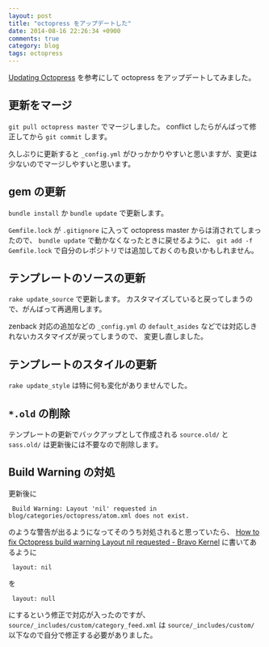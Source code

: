 ```yaml
---
layout: post
title: "octopress をアップデートした"
date: 2014-08-16 22:26:34 +0900
comments: true
category: blog
tags: octopress
---
```

[Updating Octopress](http://octopress.org/docs/updating/ "Updating Octopress") を参考にして octopress をアップデートしてみました。

<!--more-->

## 更新をマージ

`git pull octopress master` でマージしました。
conflict したらがんばって修正してから `git commit` します。

久しぶりに更新すると `_config.yml` がひっかかりやすいと思いますが、変更は少ないのでマージしやすいと思います。

## gem の更新

`bundle install` か `bundle update` で更新します。

`Gemfile.lock` が `.gitignore` に入って octopress master からは消されてしまったので、
`bundle update` で動かなくなったときに戻せるように、
`git add -f Gemfile.lock` で自分のレポジトリでは追加しておくのも良いかもしれません。

## テンプレートのソースの更新

`rake update_source` で更新します。
カスタマイズしていると戻ってしまうので、がんばって再適用します。

zenback 対応の追加などの `_config.yml` の `default_asides` などでは対応しきれないカスタマイズが戻ってしまうので、
変更し直しました。

## テンプレートのスタイルの更新

`rake update_style` は特に何も変化がありませんでした。

## `*.old` の削除

テンプレートの更新でバックアップとして作成される `source.old/` と `sass.old/` は更新後には不要なので削除します。

## Build Warning の対処

更新後に

     Build Warning: Layout 'nil' requested in blog/categories/octopress/atom.xml does not exist.

のような警告が出るようになってそのうち対処されると思っていたら、
[How to fix Octopress build warning Layout nil requested - Bravo Kernel](http://www.bravo-kernel.com/blog/2014/08/how-to-fix-octopress-build-warning-layout-nil-requested/ "How to fix Octopress build warning Layout nil requested - Bravo Kernel")
に書いてあるように

     layout: nil

を

     layout: null

にするという修正で対応が入ったのですが、
`source/_includes/custom/category_feed.xml`
は `source/_includes/custom/` 以下なので自分で修正する必要がありました。
